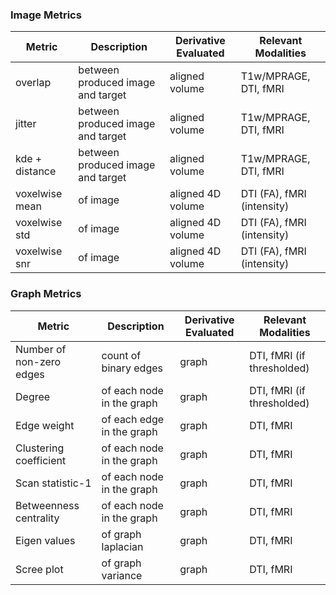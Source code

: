### Image Metrics
| Metric         | Description                            | Derivative Evaluated | Relevant Modalities        |
|----------------|----------------------------------------|----------------------|----------------------------|
| overlap        | between produced image and target      | aligned volume       | T1w/MPRAGE, DTI, fMRI      |
| jitter         | between produced image and target      | aligned volume       | T1w/MPRAGE, DTI, fMRI      |
| kde + distance | between produced image and target      | aligned volume       | T1w/MPRAGE, DTI, fMRI      |
| voxelwise mean | of image                               | aligned 4D volume    | DTI (FA), fMRI (intensity) |
| voxelwise std  | of image                               | aligned 4D volume    | DTI (FA), fMRI (intensity) |
| voxelwise snr  | of image                               | aligned 4D volume    | DTI (FA), fMRI (intensity) |


### Graph Metrics
| Metric                    | Description                            | Derivative Evaluated | Relevant Modalities        |
|---------------------------|----------------------------------------|----------------------|----------------------------|
| Number of non-zero edges  | count of binary edges                  | graph                | DTI, fMRI (if thresholded) |
| Degree                    | of each node in the graph              | graph                | DTI, fMRI (if thresholded) |
| Edge weight               | of each edge in the graph              | graph                | DTI, fMRI                  |
| Clustering coefficient    | of each node in the graph              | graph                | DTI, fMRI                  |
| Scan statistic-1          | of each node in the graph              | graph                | DTI, fMRI                  |
| Betweenness centrality    | of each node in the graph              | graph                | DTI, fMRI                  |
| Eigen values              | of graph laplacian                     | graph                | DTI, fMRI                  |
| Scree plot                | of graph variance                      | graph                | DTI, fMRI                  |
